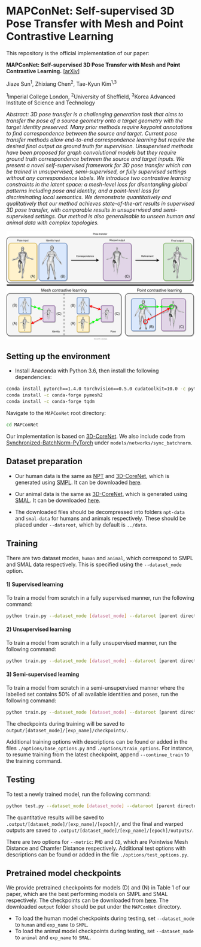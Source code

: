 # MAPConNet: Self-supervised 3D Pose Transfer with Mesh and Point Contrastive Learning

This repository is the official implementation of our paper:

**MAPConNet: Self-supervised 3D Pose Transfer with Mesh and Point Contrastive Learning.** [[arXiv](https://arxiv.org/pdf/2304.13819.pdf)]

Jiaze Sun<sup>1</sup>, Zhixiang Chen<sup>2</sup>, Tae-Kyun Kim<sup>1,3</sup>

<sup>1</sup>Imperial College London, <sup>2</sup>University of Sheffield, <sup>3</sup>Korea Advanced Institute of Science and Technology

*Abstract: 3D pose transfer is a challenging generation task that aims to transfer the pose of a source geometry onto a target geometry with the target identity preserved. Many prior methods require keypoint annotations to find correspondence between the source and target. Current pose transfer methods allow end-to-end correspondence learning but require the desired final output as ground truth for supervision. Unsupervised methods have been proposed for graph convolutional models but they require ground truth correspondence between the source and target inputs. We present a novel self-supervised framework for 3D pose transfer which can be trained in unsupervised, semi-supervised, or fully supervised settings without any correspondence labels. We introduce two contrastive learning constraints in the latent space: a mesh-level loss for disentangling global patterns including pose and identity, and a point-level loss for discriminating local semantics. We demonstrate quantitatively and qualitatively that our method achieves state-of-the-art results in supervised 3D pose transfer, with comparable results in unsupervised and semi-supervised settings. Our method is also generalisable to unseen human and animal data with complex topologies.*

![Kiku](/figs/teaser.svg)

## Setting up the environment
- Install Anaconda with Python 3.6, then install the following dependencies:
```bash
conda install pytorch==1.4.0 torchvision==0.5.0 cudatoolkit=10.0 -c pytorch
conda install -c conda-forge pymesh2
conda install -c conda-forge tqdm
```

Navigate to the `MAPConNet` root directory:
```bash
cd MAPConNet
```

Our implementation is based on [3D-CoreNet](https://github.com/chaoyuesong/3d-corenet). We also include code from [Synchronized-BatchNorm-PyTorch](https://github.com/vacancy/Synchronized-BatchNorm-PyTorch) under `models/networks/sync_batchnorm`.

## Dataset preparation

- Our human data is the same as [NPT](https://github.com/jiashunwang/Neural-Pose-Transfer) and [3D-CoreNet](https://github.com/chaoyuesong/3d-corenet), which is generated using [SMPL](https://smpl.is.tue.mpg.de/). It can be downloaded [here](https://drive.google.com/drive/folders/11LbPXbDg4F_pSIr0sMHzWI08FOC8XvSY).

- Our animal data is the same as [3D-CoreNet](https://github.com/chaoyuesong/3d-corenet), which is generated using [SMAL](https://smal.is.tue.mpg.de/). It can be downloaded [here](https://drive.google.com/drive/folders/1uP6H0j7mUJ6utgvXxpT-2rn4EYhJ3el5?usp=sharing).

- The downloaded files should be decompressed into folders `npt-data` and `smal-data` for humans and animals respectively. These should be placed under `--dataroot`, which by default is `../data`.


## Training

There are two dataset modes, `human` and `animal`, which correspond to SMPL and SMAL data respectively. This is specified using the `--dataset_mode` option.

#### 1) Supervised learning
To train a model from scratch in a fully supervised manner, run the following command:
```bash
python train.py --dataset_mode [dataset_mode] --dataroot [parent directory of npt-data] --exp_name [name of experiment] --gpu_ids 0,1
```
#### 2) Unsupervised learning
To train a model from scratch in a fully unsupervised manner, run the following command:
```bash
python train.py --dataset_mode [dataset_mode] --dataroot [parent directory of npt-data] --exp_name [name of experiment] --gpu_ids 0,1 --percentage 0 --use_unlabelled
```
#### 3) Semi-supervised learning
To train a model from scratch in a semi-unsupervised manner where the labelled set contains 50% of all available identities and poses, run the following command:
```bash
python train.py --dataset_mode [dataset_mode] --dataroot [parent directory of npt-data] --exp_name [name of experiment] --gpu_ids 0,1 --percentage 50 --use_unlabelled
```

The checkpoints during training will be saved to `output/[dataset_mode]/[exp_name]/checkpoints/`.

Additional training options with descriptions can be found or added in the files `./options/base_options.py` and `./options/train_options`. For instance, to resume training from the latest checkpoint, append `--continue_train` to the training command.

## Testing
To test a newly trained model, run the following command:
```bash
python test.py --dataset_mode [dataset_mode] --dataroot [parent directory of npt-data] --exp_name [name of experiment] --test_epoch [the epoch to load] --metric [the metric to use] --save_output
```
The quantitative results will be saved to `.output/[dataset_mode]/[exp_name]/[epoch]/`, and the final and warped outputs are saved to `.output/[dataset_mode]/[exp_name]/[epoch]/outputs/`.

There are two options for `--metric`: `PMD` and `CD`, which are Pointwise Mesh Distance and Chamfer Distance respectively. Additional test options with descriptions can be found or added in the file `./options/test_options.py`.


## Pretrained model checkpoints
We provide pretrained checkpoints for models (D) and (N) in Table 1 of our paper, which are the best performing models on SMPL and SMAL respectively. The checkpoints can be downloaded from [here](https://drive.google.com/drive/folders/1BNUcmu35PfYx3RrmxjGejc6f8qyUiwgk?usp=share_link). The downloaded `output` folder should be put under the `MAPConNet` directory.

- To load the human model checkpoints during testing, set `--dataset_mode` to `human` and `exp_name` to `SMPL`.
- To load the animal model checkpoints during testing, set `--dataset_mode` to `animal` and `exp_name` to `SMAL`.
